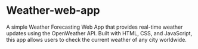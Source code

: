 # Weather-web-app
A simple Weather Forecasting Web App that provides real-time weather updates using the OpenWeather API. Built with HTML, CSS, and JavaScript, this app allows users to check the current weather of any city worldwide.
